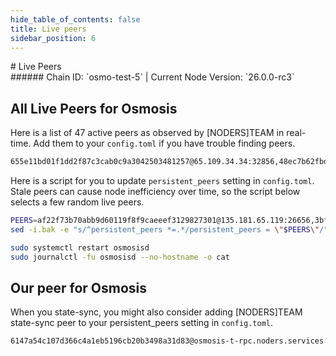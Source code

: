 ```yaml
---
hide_table_of_contents: false
title: Live peers
sidebar_position: 6
---
```


<div class="h1-with-icon icon-osmosis">
# Live Peers
</div>
###### Chain ID: `osmo-test-5` | Current Node Version: `26.0.0-rc3`

## All Live Peers for Osmosis
Here is a list of 47 active peers as observed by [NODERS]TEAM in real-time. Add them to your `config.toml` if you have trouble finding peers.

```bash
655e11bd01f1dd2f87c3cab0c9a3042503481257@65.109.34.34:32856,48ec7b62fbda5ad87a04dcb6a8d809440d0beaee@54.243.237.43:26656,429ff50d691e085549ab668c28a8257791d94b45@65.108.232.134:38656,b4c4b3c1bfc9585c3c7e28c59e10c008d7f41e87@65.109.117.113:29656,a700ce27855e195716589b13e6969fd21555dfc6@65.109.62.39:15656,e79d69600b2bae5c219ae9845c746251515fc2a0@142.93.175.50:26656,9617a2b58c1d670d475b8298d6d3cbdad9145266@51.195.188.16:26656,b2d35bad8faeb004ba692f9c54311ad4933f6f8f@78.47.69.118:26624,09845e31a87102eaa895d6869cb0034a4460e9cc@134.209.229.168:26656,ab191486c327b9c04384987c0ee61b6e2a53caea@65.109.25.113:12556,021b1ba497e924000ce2534dcc4e7a1b705c4af6@157.90.33.62:30656,edaf089abfc8945766ebb0025f5f2556f5f1bcf3@168.119.91.28:26656,f440c4980357d8b56db87ddd50f06bd551f1319a@213.136.88.233:12556,3343f4c061d9910110518b047464f060636a1139@167.71.37.30:26656,d0d56a1be785bc865c81ec4ecedfab9a853a84d1@94.130.164.82:12556,eaa93e074c80f962c0e76fc3ac83e9057abda22c@2001:26656,9df5654683bb903f582d41b7b2e119b29b833cf1@46.4.5.45:12556,c456895d8625d2fab87a7cca7841d0fdb408650a@54.254.166.52:26656,c9c0ebc613b20ec8ac5844e8c8430d449b5559b4@65.109.99.43:26656,7dd32b4e8d4202393e18305eb79819ad265bdc42@5.9.147.22:26256,4b0029f9a14f824f5b224d8846737a8506613787@207.154.200.149:26656,97b9951c190b52c437a59651ff973718f5d1ab5e@113.43.234.98:28856,2774970f8aca1a258bb66149c571cc609f93dae8@52.37.34.235:26656,31c0d51aa89e239550ccde6c527009d0a1acf85e@162.55.102.148:26656,0e6f924a3afe15996bc3f2612a9dd3bcf1c64212@222.106.187.14:53300,3bf60b08fd75e897d5d35ffebbc74836a80056ae@18.236.63.70:26656,e42d42f4a855bb42012c6ab63926b9a1dd0baad8@34.69.148.63:26656,f32823d766a8a3448e4a2e4d373fe427cb82434e@35.228.161.133:26656,40d568e0f17915b957f110f923549880f4feed28@195.14.6.2:26656,18a1ffa3be6ccba06f93d7185bf3edafc13a331e@34.223.3.90:26656,dc8d219128e883895d51882facd1bcd8a886b856@65.109.158.85:26656,05b3eeef6fdd93479bee7095e4744fc3fbbc5a95@213.145.102.214:26666,229c0f4de9fdc491941072a9ee52567a9d796105@162.55.245.144:2000,c19bd4abd602fe03896f7903a248fe9479c2bf5d@178.128.197.134:26656,af22f73b70abb9d60119f8f9caeeef3129827301@135.181.65.119:26656,e87f882314e38fbeb5a1b2e4a8a62ecc999bac2d@35.228.221.126:26656,c69fe34e611de5c119664ede6c1b02f1774d4164@65.109.82.111:27656,7f18057bb49a23ac1fa5a7fe36c21c04e3c8200f@3.85.56.116:30331,276797e6ab6306e7a2b15e4f566cbb93eb5db681@34.230.41.200:30331,754a30159d9f71bc093dfc402aabdb58bcde6d73@34.216.218.138:26656,538a13e251858d1fe18a0e95738fb172e15f56b6@134.122.64.235:26656,772b9904a3a06c17e8febb5863d215610fdd19a0@34.221.128.112:26656,725ef64f959f905c98fea32d7549ff1d7006f301@35.165.12.122:26656,ecd3655fea0257a37b48dea79c1cd88fd659b793@104.244.208.243:12556,bdb05575ac9cb094bb6191cccd483ad6f82e7439@107.20.53.108:30331,63277e8161d6bc96372bf0128c63a32cb3a0184d@148.251.177.108:12556,ca78e67b75181bf72c93a2279630db7f04f08bbb@135.181.240.239:26656
```

Here is a script for you to update `persistent_peers` setting in `config.toml`. Stale peers can cause node inefficiency over time, so the script below selects a few random live peers.

```bash
PEERS=af22f73b70abb9d60119f8f9caeeef3129827301@135.181.65.119:26656,3bf60b08fd75e897d5d35ffebbc74836a80056ae@18.236.63.70:26656,ab191486c327b9c04384987c0ee61b6e2a53caea@65.109.25.113:12556,3343f4c061d9910110518b047464f060636a1139@167.71.37.30:26656,538a13e251858d1fe18a0e95738fb172e15f56b6@134.122.64.235:26656
sed -i.bak -e "s/^persistent_peers *=.*/persistent_peers = \"$PEERS\"/" ~/.osmosisd/config/config.toml

sudo systemctl restart osmosisd
sudo journalctl -fu osmosisd --no-hostname -o cat
```

## Our peer for Osmosis
When you state-sync, you might also consider adding [NODERS]TEAM state-sync peer to your persistent_peers setting in `config.toml`.

```bash
6147a54c107d366c4a1eb5196cb20b3498a31d83@osmosis-t-rpc.noders.services:10656
```